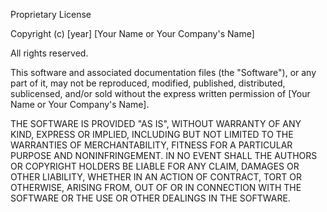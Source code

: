 Proprietary License

Copyright (c) [year] [Your Name or Your Company's Name]

All rights reserved.

This software and associated documentation files (the "Software"), or any part of it, may not be reproduced, modified, published, distributed, sublicensed, and/or sold without the express written permission of [Your Name or Your Company's Name].

THE SOFTWARE IS PROVIDED "AS IS", WITHOUT WARRANTY OF ANY KIND, EXPRESS OR IMPLIED, INCLUDING BUT NOT LIMITED TO THE WARRANTIES OF MERCHANTABILITY, FITNESS FOR A PARTICULAR PURPOSE AND NONINFRINGEMENT. IN NO EVENT SHALL THE AUTHORS OR COPYRIGHT HOLDERS BE LIABLE FOR ANY CLAIM, DAMAGES OR OTHER LIABILITY, WHETHER IN AN ACTION OF CONTRACT, TORT OR OTHERWISE, ARISING FROM, OUT OF OR IN CONNECTION WITH THE SOFTWARE OR THE USE OR OTHER DEALINGS IN THE SOFTWARE.
